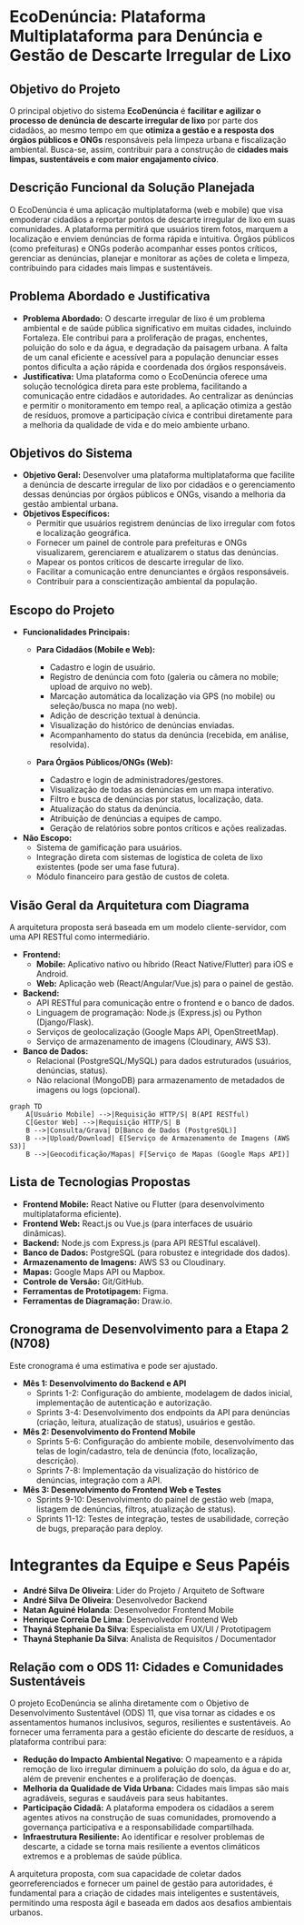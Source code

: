 # EcoDenúncia: Plataforma Multiplataforma para Denúncia e Gestão de Descarte Irregular de Lixo

## Objetivo do Projeto

O principal objetivo do sistema **EcoDenúncia** é **facilitar e agilizar o processo de denúncia de descarte irregular de lixo** por parte dos cidadãos, ao mesmo tempo em que **otimiza a gestão e a resposta dos órgãos públicos e ONGs** responsáveis pela limpeza urbana e fiscalização ambiental. Busca-se, assim, contribuir para a construção de **cidades mais limpas, sustentáveis e com maior engajamento cívico**.

## Descrição Funcional da Solução Planejada

O EcoDenúncia é uma aplicação multiplataforma (web e mobile) que visa empoderar cidadãos a reportar pontos de descarte irregular de lixo em suas comunidades. A plataforma permitirá que usuários tirem fotos, marquem a localização e enviem denúncias de forma rápida e intuitiva. Órgãos públicos (como prefeituras) e ONGs poderão acompanhar esses pontos críticos, gerenciar as denúncias, planejar e monitorar as ações de coleta e limpeza, contribuindo para cidades mais limpas e sustentáveis.

## Problema Abordado e Justificativa

*   **Problema Abordado:** O descarte irregular de lixo é um problema ambiental e de saúde pública significativo em muitas cidades, incluindo Fortaleza. Ele contribui para a proliferação de pragas, enchentes, poluição do solo e da água, e degradação da paisagem urbana. A falta de um canal eficiente e acessível para a população denunciar esses pontos dificulta a ação rápida e coordenada dos órgãos responsáveis.
*   **Justificativa:** Uma plataforma como o EcoDenúncia oferece uma solução tecnológica direta para este problema, facilitando a comunicação entre cidadãos e autoridades. Ao centralizar as denúncias e permitir o monitoramento em tempo real, a aplicação otimiza a gestão de resíduos, promove a participação cívica e contribui diretamente para a melhoria da qualidade de vida e do meio ambiente urbano.

## Objetivos do Sistema

*   **Objetivo Geral:** Desenvolver uma plataforma multiplataforma que facilite a denúncia de descarte irregular de lixo por cidadãos e o gerenciamento dessas denúncias por órgãos públicos e ONGs, visando a melhoria da gestão ambiental urbana.
*   **Objetivos Específicos:**
    *   Permitir que usuários registrem denúncias de lixo irregular com fotos e localização geográfica.
    *   Fornecer um painel de controle para prefeituras e ONGs visualizarem, gerenciarem e atualizarem o status das denúncias.
    *   Mapear os pontos críticos de descarte irregular de lixo.
    *   Facilitar a comunicação entre denunciantes e órgãos responsáveis.
    *   Contribuir para a conscientização ambiental da população.

## Escopo do Projeto

*   **Funcionalidades Principais:**
    *   **Para Cidadãos (Mobile e Web):**
        *   Cadastro e login de usuário.
        *   Registro de denúncia com foto (galeria ou câmera no mobile; upload de arquivo no web).
        *   Marcação automática da localização via GPS (no mobile) ou seleção/busca no mapa (no web).
        *   Adição de descrição textual à denúncia.
        *   Visualização do histórico de denúncias enviadas.
        *   Acompanhamento do status da denúncia (recebida, em análise, resolvida).

    *   **Para Órgãos Públicos/ONGs (Web):**
        *   Cadastro e login de administradores/gestores.
        *   Visualização de todas as denúncias em um mapa interativo.
        *   Filtro e busca de denúncias por status, localização, data.
        *   Atualização do status da denúncia.
        *   Atribuição de denúncias a equipes de campo.
        *   Geração de relatórios sobre pontos críticos e ações realizadas.
*   **Não Escopo:**
    *   Sistema de gamificação para usuários.
    *   Integração direta com sistemas de logística de coleta de lixo existentes (pode ser uma fase futura).
    *   Módulo financeiro para gestão de custos de coleta.

## Visão Geral da Arquitetura com Diagrama

A arquitetura proposta será baseada em um modelo cliente-servidor, com uma API RESTful como intermediário.

*   **Frontend:**
    *   **Mobile:** Aplicativo nativo ou híbrido (React Native/Flutter) para iOS e Android.
    *   **Web:** Aplicação web (React/Angular/Vue.js) para o painel de gestão.
*   **Backend:**
    *   API RESTful para comunicação entre o frontend e o banco de dados.
    *   Linguagem de programação: Node.js (Express.js) ou Python (Django/Flask).
    *   Serviços de geolocalização (Google Maps API, OpenStreetMap).
    *   Serviço de armazenamento de imagens (Cloudinary, AWS S3).
*   **Banco de Dados:**
    *   Relacional (PostgreSQL/MySQL) para dados estruturados (usuários, denúncias, status).
    *   Não relacional (MongoDB) para armazenamento de metadados de imagens ou logs (opcional).

```mermaid
graph TD
    A[Usuário Mobile] -->|Requisição HTTP/S| B(API RESTful)
    C[Gestor Web] -->|Requisição HTTP/S| B
    B -->|Consulta/Grava| D[Banco de Dados (PostgreSQL)]
    B -->|Upload/Download| E[Serviço de Armazenamento de Imagens (AWS S3)]
    B -->|Geocodificação/Mapas| F[Serviço de Mapas (Google Maps API)]
```
## Lista de Tecnologias Propostas

*   **Frontend Mobile:** React Native ou Flutter (para desenvolvimento multiplataforma eficiente).
*   **Frontend Web:** React.js ou Vue.js (para interfaces de usuário dinâmicas).
*   **Backend:** Node.js com Express.js (para API RESTful escalável).
*   **Banco de Dados:** PostgreSQL (para robustez e integridade dos dados).
*   **Armazenamento de Imagens:** AWS S3 ou Cloudinary.
*   **Mapas:** Google Maps API ou Mapbox.
*   **Controle de Versão:** Git/GitHub.
*   **Ferramentas de Prototipagem:** Figma.
*   **Ferramentas de Diagramação:** Draw.io.

## Cronograma de Desenvolvimento para a Etapa 2 (N708)

Este cronograma é uma estimativa e pode ser ajustado.

*   **Mês 1: Desenvolvimento do Backend e API**
    *   Sprints 1-2: Configuração do ambiente, modelagem de dados inicial, implementação de autenticação e autorização.
    *   Sprints 3-4: Desenvolvimento dos endpoints da API para denúncias (criação, leitura, atualização de status), usuários e gestão.
*   **Mês 2: Desenvolvimento do Frontend Mobile**
    *   Sprints 5-6: Configuração do ambiente mobile, desenvolvimento das telas de login/cadastro, tela de denúncia (foto, localização, descrição).
    *   Sprints 7-8: Implementação da visualização do histórico de denúncias, integração com a API.
*   **Mês 3: Desenvolvimento do Frontend Web e Testes**
    *   Sprints 9-10: Desenvolvimento do painel de gestão web (mapa, listagem de denúncias, filtros, atualização de status).
    *   Sprints 11-12: Testes de integração, testes de usabilidade, correção de bugs, preparação para deploy.

# Integrantes da Equipe e Seus Papéis

- **André Silva De Oliveira**: Líder do Projeto / Arquiteto de Software  
- **André Silva De Oliveira**: Desenvolvedor Backend  
- **Natan Aguiné Holanda**: Desenvolvedor Frontend Mobile  
- **Henrique Correia De Lima**: Desenvolvedor Frontend Web  
- **Thayná Stephanie Da Silva**: Especialista em UX/UI / Prototipagem  
- **Thayná Stephanie Da Silva**: Analista de Requisitos / Documentador  


## Relação com o ODS 11: Cidades e Comunidades Sustentáveis

O projeto EcoDenúncia se alinha diretamente com o Objetivo de Desenvolvimento Sustentável (ODS) 11, que visa tornar as cidades e os assentamentos humanos inclusivos, seguros, resilientes e sustentáveis. Ao fornecer uma ferramenta para a gestão eficiente do descarte de resíduos, a plataforma contribui para:

*   **Redução do Impacto Ambiental Negativo:** O mapeamento e a rápida remoção de lixo irregular diminuem a poluição do solo, da água e do ar, além de prevenir enchentes e a proliferação de doenças.
*   **Melhoria da Qualidade de Vida Urbana:** Cidades mais limpas são mais agradáveis, seguras e saudáveis para seus habitantes.
*   **Participação Cidadã:** A plataforma empodera os cidadãos a serem agentes ativos na construção de suas comunidades, promovendo a governança participativa e a responsabilidade compartilhada.
*   **Infraestrutura Resiliente:** Ao identificar e resolver problemas de descarte, a cidade se torna mais resiliente a eventos climáticos extremos e a problemas de saúde pública.

A arquitetura proposta, com sua capacidade de coletar dados georreferenciados e fornecer um painel de gestão para autoridades, é fundamental para a criação de cidades mais inteligentes e sustentáveis, permitindo uma resposta ágil e baseada em dados aos desafios ambientais urbanos.
